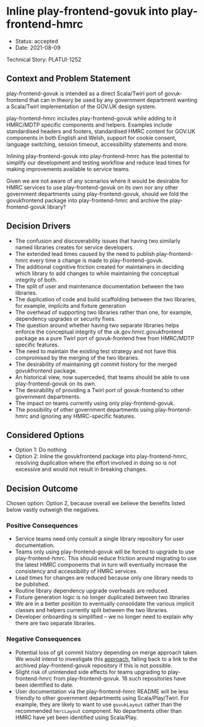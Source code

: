 # Inline play-frontend-govuk into play-frontend-hmrc

* Status: accepted
* Date: 2021-08-09

Technical Story: PLATUI-1252

## Context and Problem Statement

play-frontend-govuk is intended as a direct Scala/Twirl port of govuk-frontend that can in theory be
used by any government department wanting a Scala/Twirl implementation of the GOV.UK design system.

play-frontend-hmrc includes play-frontend-govuk while adding to it HMRC/MDTP specific components and helpers. Examples include
standardised headers and footers, standardised HMRC content for GOV.UK
components in both English and Welsh, support for cookie consent, language switching, session timeout,
accessibility statements and more.

Inlining play-frontend-govuk into play-frontend-hmrc has the potential to simplify our
development and testing workflow and reduce lead times for making improvements
available to service teams.

Given we are not aware of any scenarios where it would be desirable for HMRC services to
use play-frontend-govuk on its own nor any other government departments using play-frontend-govuk, should we fold the
govukfrontend package into play-frontend-hmrc and archive the play-frontend-govuk library?

## Decision Drivers

* The confusion and discoverability issues that having two similarly named libraries creates for service developers.
* The extended lead times caused by the need to publish play-frontend-hmrc every time a change is made to play-frontend-govuk.
* The additional cognitive friction created for maintainers in deciding which library to add changes to while maintaining
  the conceptual integrity of both.
* The split of user and maintenance documentation between the two libraries.
* The duplication of code and build scaffolding between the two libraries, for example, implicits and fixture generation
* The overhead of supporting two libraries rather than one, for example, dependency upgrades or security fixes.
* The question around whether having two separate libraries helps enforce the conceptual integrity of the uk.gov.hmrc.govukfrontend 
  package as a pure Twirl port of govuk-frontend free from HMRC/MDTP specific features.
* The need to maintain the existing test strategy and not have this compromised by the merging of the two libraries.
* The desirability of maintaining git commit history for the merged govukfrontend package.
* An historical view, now superceded, that teams should be able to use play-frontend-govuk on its own.
* The desirability of providing a Twirl port of govuk-frontend to other government departments.
* The impact on teams currently using only play-frontend-govuk.
* The possibility of other government departments using play-frontend-hmrc and ignoring any HMRC-specific features.

## Considered Options

* Option 1: Do nothing
* Option 2: Inline the govukfrontend package into play-frontend-hmrc, resolving duplication where the effort involved
  in doing so is not excessive and would not result in breaking changes.

## Decision Outcome

Chosen option: Option 2, because overall we believe the benefits listed below vastly outweigh the negatives.

### Positive Consequences

* Service teams need only consult a single library repository for user documentation.
* Teams only using play-frontend-govuk will be forced to upgrade to use play-frontend-hmrc. This should reduce friction
  around migrating to use the latest HMRC components that in turn will eventually increase the consistency and
  accessibility of HMRC services.
* Lead times for changes are reduced because only one library needs to be published.
* Routine library dependency upgrade overheads are reduced.
* Fixture generation logic is no longer duplicated between two libraries
* We are in a better position to eventually consolidate the various implicit classes and helpers currently split 
  between the two libraries.
* Developer onboarding is simplified – we no longer need to explain why there are two separate libraries.

### Negative Consequences

* Potential loss of git commit history depending on merge approach taken. We would intend to investigate this 
  [approach](https://medium.com/altcampus/how-to-merge-two-or-multiple-git-repositories-into-one-9f8a5209913f), falling back
  to a link to the archived play-frontend-govuk repository if this is not possible.
* Slight risk of unintended side effects for teams upgrading to play-frontend-hmrc from play-frontend-govuk. 16 such 
  repositories have been identified to date.
* User documentation via the play-frontend-hmrc README will be less friendly to other government departments using 
  Scala/Play/Twirl. For example, they are likely to want to use `govukLayout` rather than the recommended `hmrcLayout` component.
  No departments other than HMRC have yet been identified using Scala/Play.
